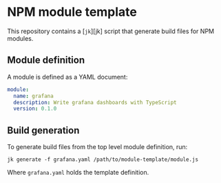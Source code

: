 # NPM module template

This repository contains a [`jk`][jk] script that generate build files for
NPM modules.

## Module definition

A module is defined as a YAML document:

```yaml
module:
  name: grafana
  description: Write grafana dashboards with TypeScript
  version: 0.1.0
```

## Build generation

To generate build files from the top level module definition, run:

```console
jk generate -f grafana.yaml /path/to/module-template/module.js
```

Where `grafana.yaml` holds the template definition.
